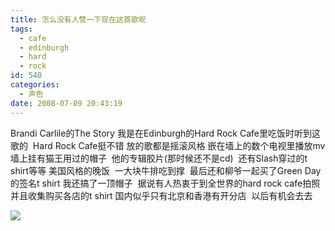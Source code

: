 ```yaml
---
title: 怎么没有人赞一下现在这首歌呢
tags:
  - cafe
  - edinburgh
  - hard
  - rock
id: 540
categories:
  - 声色
date: 2008-07-09 20:43:19
---
```


Brandi Carlile的The Story
我是在Edinburgh的Hard Rock Cafe里吃饭时听到这歌的&nbsp; 
Hard Rock Cafe挺不错 放的歌都是摇滚风格 嵌在墙上的数个电视里播放mv
墙上挂有猫王用过的帽子&nbsp; 他的专辑胶片(那时候还不是cd)&nbsp; 还有Slash穿过的t shirt等等
美国风格的晚饭&nbsp; 一大块牛排吃到撑&nbsp; 最后还和柳爷一起买了Green Day的签名t shirt
我还搞了一顶帽子&nbsp; 据说有人热衷于到全世界的hard rock cafe拍照 并且收集购买各店的t shirt
国内似乎只有北京和香港有开分店&nbsp; 以后有机会去去

[![](http://photo1.bababian.com/upload11/20080709/F11565D41292855844086B5CAC53556C_500.jpg)](http://www.bababian.com/phoinfo/F11565D41292855844086B5CAC53556CDT)